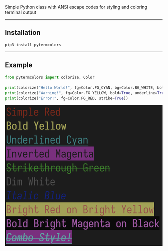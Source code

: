 Simple Python class with ANSI escape codes for styling and coloring terminal output

---

## Installation

```sh
pip3 install pytermcolors
```

---

## Example

```python
from pytermcolors import colorize, Color

print(colorize("Hello World!", fg=Color.FG_CYAN, bg=Color.BG_WHITE, bold=True, italic=True))
print(colorize("Warning!", fg=Color.FG_YELLOW, bold=True, underline=True))
print(colorize("Error!", fg=Color.FG_RED, strike=True))
```

![example](res/example.png)
